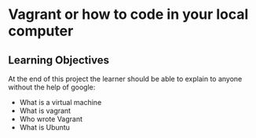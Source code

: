 # Vagrant or how to code in your local computer 

## Learning Objectives

At the end of this project the learner should be able to explain to anyone without the help of google:

* What is a virtual machine
* What is vagrant
* Who wrote Vagrant
* What is Ubuntu 
